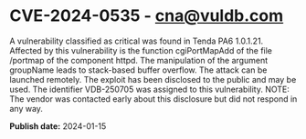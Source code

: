 # CVE-2024-0535 - cna@vuldb.com

A vulnerability classified as critical was found in Tenda PA6 1.0.1.21. Affected by this vulnerability is the function cgiPortMapAdd of the file /portmap of the component httpd. The manipulation of the argument groupName leads to stack-based buffer overflow. The attack can be launched remotely. The exploit has been disclosed to the public and may be used. The identifier VDB-250705 was assigned to this vulnerability. NOTE: The vendor was contacted early about this disclosure but did not respond in any way.

**Publish date:** 2024-01-15
